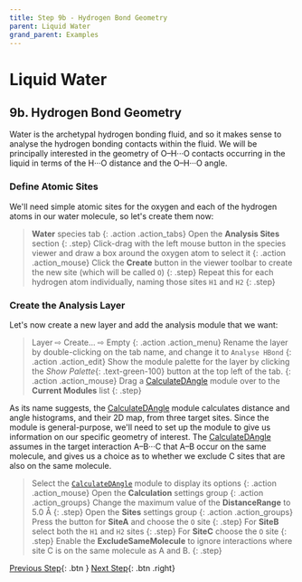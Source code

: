 ```yaml
---
title: Step 9b - Hydrogen Bond Geometry
parent: Liquid Water
grand_parent: Examples
---
```

# Liquid Water

## 9b. Hydrogen Bond Geometry

Water is the archetypal hydrogen bonding fluid, and so it makes sense to analyse the hydrogen bonding contacts within the fluid. We will be principally interested in the geometry of O&ndash;H&middot;&middot;&middot;O contacts occurring in the liquid in terms of the H&middot;&middot;&middot;O distance and the O&ndash;H&middot;&middot;&middot;O angle.

### Define Atomic Sites

We'll need simple atomic sites for the oxygen and each of the hydrogen atoms in our water molecule, so let's create them now:

> **Water** species tab
{: .action .action_tabs}
> Open the **Analysis Sites** section
{: .step}
> Click-drag with the left mouse button in the species viewer and draw a box around the oxygen atom to select it
{: .action .action_mouse}
> Click the **Create** button in the viewer toolbar to create the new site (which will be called `O`)
{: .step}
> Repeat this for each hydrogen atom individually, naming those sites `H1` and `H2`
{: .step}

### Create the Analysis Layer

Let's now create a new layer and add the analysis module that we want:

> Layer &#8680; Create... &#8680; Empty
{: .action .action_menu}
> Rename the layer by double-clicking on the tab name, and change it to `Analyse HBond`
{: .action .action_edit}
> Show the module palette for the layer by clicking the _Show Palette_{: .text-green-100} button at the top left of the tab.
{: .action .action_mouse}
> Drag a [CalculateDAngle](/userguide/modules/calculatedangle) module over to the **Current Modules** list
{: .step}

As its name suggests, the [CalculateDAngle](/userguide/modules/calculatedangle) module calculates distance and angle histograms, and their 2D map, from three target sites. Since the module is general-purpose, we'll need to set up the module to give us information on our specific geometry of interest. The [CalculateDAngle](/userguide/modules/calculatedangle) assumes in the target interaction A&ndash;B&middot;&middot;&middot;C that A&ndash;B occur on the same molecule, and gives us a choice as to whether we exclude C sites that are also on the same molecule.

> Select the [`CalculateDAngle`](/userguide/modules/calculatedangle) module to display its options
{: .action .action_mouse}
> Open the **Calculation** settings group
{: .action .action_groups}
> Change the maximum value of the **DistanceRange** to 5.0 &#8491;
{: .step}
> Open the **Sites** settings group
{: .action .action_groups}
> Press the button for **SiteA** and choose the `O` site
{: .step}
> For **SiteB** select both the `H1` and `H2` sites
{: .step}
> For **SiteC** choose the `O` site
{: .step}
> Enable the **ExcludeSameMolecule** to ignore interactions where site C is on the same molecule as A and B.
{: .step}

[Previous Step](step9a.md){: .btn }   [Next Step](step9c.md){: .btn .right}
